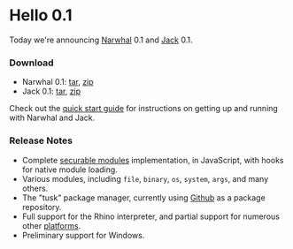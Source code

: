 Hello 0.1
=========

Today we're announcing [Narwhal](http://narwhaljs.org/) 0.1 and [Jack](http://jackjs.org/) 0.1.

### Download

* Narwhal 0.1: [tar](http://github.com/tlrobinson/narwhal/tarball/0.1), [zip](http://github.com/tlrobinson/narwhal/zipball/0.1)
* Jack 0.1: [tar](http://github.com/tlrobinson/jack/tarball/0.1), [zip](http://github.com/tlrobinson/jack/zipball/0.1)

Check out the [quick start guide](http://narwhaljs.org/quick-start.html) for instructions on getting up and running with Narwhal and Jack.

### Release Notes

* Complete [securable modules](https://wiki.mozilla.org/ServerJS/Modules/SecurableModules) implementation, in JavaScript, with hooks for native module loading.
* Various modules, including `file`, `binary`, `os`, `system`, `args`, and many others.
* The "tusk" package manager, currently using [Github](http://github.com/) as a package repository.
* Full support for the Rhino interpreter, and partial support for numerous other [platforms](http://narwhaljs.org/platforms.html).
* Preliminary support for Windows.
